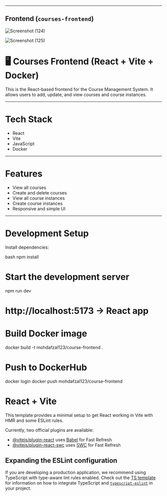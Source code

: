 
---

## Frontend (`courses-frontend`)

![Screenshot (124)](https://github.com/user-attachments/assets/9c2cf48a-2c09-41a6-ba7b-f523993d41a7)



![Screenshot (125)](https://github.com/user-attachments/assets/21306c87-b432-476a-8140-7504ccd736ac)





# 🖥 Courses Frontend (React + Vite + Docker)

This is the React-based frontend for the Course Management System. It allows users to add, update, and view courses and course instances.

---

# Tech Stack

- React
- Vite
- JavaScript
- Docker

---

# Features

- View all courses
- Create and delete courses
- View all course instances
- Create course instances
- Responsive and simple UI

---

# Development Setup

Install dependencies:

bash
npm install

 # Start the development server
npm run dev

# http://localhost:5173 → React app

# Build Docker image
docker build -t mohdafzal123/course-frontend .


# Push to DockerHub
docker login
docker push mohdafzal123/course-frontend



# React + Vite

This template provides a minimal setup to get React working in Vite with HMR and some ESLint rules.

Currently, two official plugins are available:

- [@vitejs/plugin-react](https://github.com/vitejs/vite-plugin-react/blob/main/packages/plugin-react) uses [Babel](https://babeljs.io/) for Fast Refresh
- [@vitejs/plugin-react-swc](https://github.com/vitejs/vite-plugin-react/blob/main/packages/plugin-react-swc) uses [SWC](https://swc.rs/) for Fast Refresh

## Expanding the ESLint configuration

If you are developing a production application, we recommend using TypeScript with type-aware lint rules enabled. Check out the [TS template](https://github.com/vitejs/vite/tree/main/packages/create-vite/template-react-ts) for information on how to integrate TypeScript and [`typescript-eslint`](https://typescript-eslint.io) in your project.
